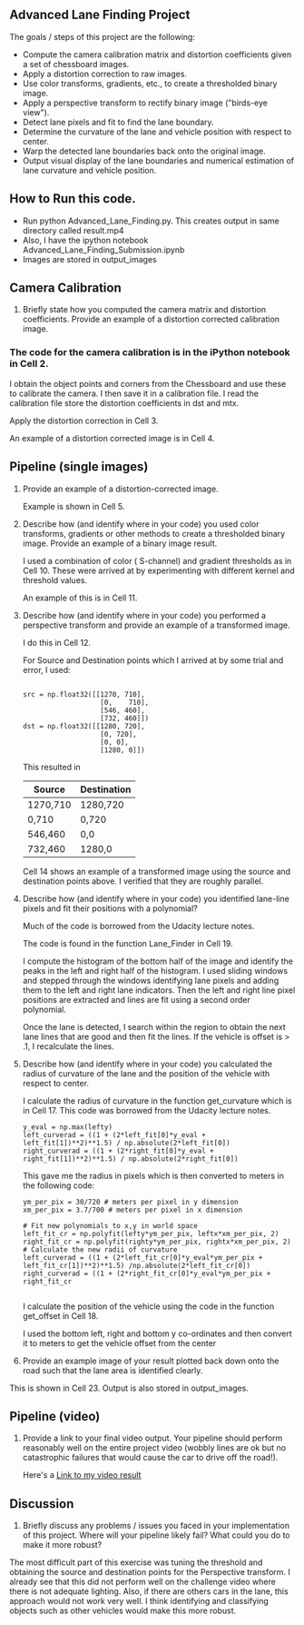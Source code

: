 ## Advanced Lane Finding Project

The goals / steps of this project are the following:

* Compute the camera calibration matrix and distortion coefficients given a set of chessboard images.
* Apply a distortion correction to raw images.
* Use color transforms, gradients, etc., to create a thresholded binary image.
* Apply a perspective transform to rectify binary image ("birds-eye view").
* Detect lane pixels and fit to find the lane boundary.
* Determine the curvature of the lane and vehicle position with respect to center.
* Warp the detected lane boundaries back onto the original image.
* Output visual display of the lane boundaries and numerical estimation of lane curvature and vehicle position.


## How to Run this code.
 * Run python Advanced_Lane_Finding.py. This creates output in same directory called result.mp4
 * Also, I have the ipython notebook Advanced_Lane_Finding_Submission.ipynb
 * Images are stored in output_images

## Camera Calibration

1. Briefly state how you computed the camera matrix and distortion coefficients. Provide an example of a distortion corrected calibration image.

### The code for the camera calibration is in the iPython notebook in Cell 2. 

I obtain the object points and corners from the Chessboard and use these to calibrate the camera. I then save it in a calibration file. I read the calibration file store the distortion coefficients in dst and mtx. 

Apply the distortion correction in Cell 3.

An example of a distortion corrected image is in Cell 4.


## Pipeline (single images)
1. Provide an example of a distortion-corrected image.

   Example is shown in Cell 5.

2. Describe how (and identify where in your code) you used color transforms, gradients or other methods to create a thresholded binary image. Provide an example of a binary image result.

   I used a combination of color ( S-channel) and gradient thresholds as in Cell 10. These were arrived at by         experimenting with different kernel and threshold values.
   
   An example of this is in Cell 11.

3. Describe how (and identify where in your code) you performed a perspective transform and provide an example of a transformed    image.

   I do this in Cell 12. 

   For Source and Destination points which I arrived at by some trial and error, I used:
   ```
   
   src = np.float32([[1270, 710],
                      [0,    710],
                      [546, 460],
                      [732, 460]])
   dst = np.float32([[1280, 720],
                      [0, 720],
                      [0, 0],
                      [1280, 0]])
   ```                  
   This resulted in
   
   |Source    |  Destination   |
   |----------|----------------|
   |1270,710  |   1280,720     |
   |0,710     |   0,720        |
   |546,460   |   0,0          |
   |732,460   |   1280,0       |
                      
   Cell 14 shows an example of a transformed image using the source and destination points above. I verified that they are roughly parallel.
 
4. Describe how (and identify where in your code) you identified lane-line pixels and fit their positions with a polynomial?

   Much of the code is borrowed from the Udacity lecture notes. 
   
   The code is found in the function Lane_Finder in Cell 19.
   
   I compute the histogram of the bottom half of the image and identify the peaks in the left and right half of 
   the histogram. I used sliding windows and stepped through the windows identifying lane pixels and adding them to
   the left and right lane indicators. Then the left and right line pixel positions are extracted and lines are fit 
   using a second order polynomial.
   
   Once the lane is detected, I search within the region to obtain the next lane lines that are good and then fit the 
   lines. If the vehicle is offset is > .1, I recalculate the lines.

 
 
5. Describe how (and identify where in your code) you calculated the radius of curvature of the lane and the position of the  vehicle with respect to center.

   I calculate the radius of curvature in the function get_curvature which is in Cell 17. This code was borrowed from the Udacity lecture notes.
   ```
   y_eval = np.max(lefty)
   left_curverad = ((1 + (2*left_fit[0]*y_eval + left_fit[1])**2)**1.5) / np.absolute(2*left_fit[0])
   right_curverad = ((1 + (2*right_fit[0]*y_eval + right_fit[1])**2)**1.5) / np.absolute(2*right_fit[0])
   ```
   This gave me the radius in pixels which is then converted to meters in the following code:
   ```
   ym_per_pix = 30/720 # meters per pixel in y dimension
   xm_per_pix = 3.7/700 # meters per pixel in x dimension

   # Fit new polynomials to x,y in world space
   left_fit_cr = np.polyfit(lefty*ym_per_pix, leftx*xm_per_pix, 2)
   right_fit_cr = np.polyfit(righty*ym_per_pix, rightx*xm_per_pix, 2)
   # Calculate the new radii of curvature
   left_curverad = ((1 + (2*left_fit_cr[0]*y_eval*ym_per_pix + left_fit_cr[1])**2)**1.5) /np.absolute(2*left_fit_cr[0])
   right_curverad = ((1 + (2*right_fit_cr[0]*y_eval*ym_per_pix + right_fit_cr
        
   ```  
   I calculate the position of the vehicle using the code in the function get_offset in Cell 18.
   
   I used the bottom left, right and bottom y co-ordinates and then convert it to meters to get the vehicle offset 
   from the center
   
 
 
6. Provide an example image of your result plotted back down onto the road such that the lane area is identified clearly.
 
 This is shown in Cell 23. Output is also stored in output_images.
 
 ## Pipeline (video)
1. Provide a link to your final video output. Your pipeline should perform reasonably well on the entire project video (wobbly      lines are ok but no catastrophic failures that would cause the car to drive off the road!).

   <p>Here's a <a href="./result.mp4">Link to my video result</a></p>


## Discussion
1. Briefly discuss any problems / issues you faced in your implementation of this project. Where will your pipeline likely fail?    What could you do to make it more robust?

  The most difficult part of this exercise was tuning the threshold and obtaining the source and destination points 
  for the Perspective transform. I already see that this did not perform well on the challenge video where there is 
  not adequate lighting. Also, if there are others cars in the lane, this approach would not work very well. I think 
  identifying and classifying objects such as other vehicles would make this more robust.
